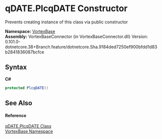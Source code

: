 # qDATE.PlcqDATE Constructor 
 

Prevents creating instance of this class via public constructor

**Namespace:**&nbsp;<a href="N_VortexBase.md">VortexBase</a><br />**Assembly:**&nbsp;VortexBaseConnector (in VortexBaseConnector.dll) Version: 0.101.0-dotnetcore.38+Branch.feature/dotnetcore.Sha.9184ded7250ef900bfdd1d83b2841836087bcfce

## Syntax

**C#**<br />
``` C#
protected PlcqDATE()
```


## See Also


#### Reference
<a href="T_VortexBase_qDATE_PlcqDATE.md">qDATE.PlcqDATE Class</a><br /><a href="N_VortexBase.md">VortexBase Namespace</a><br />